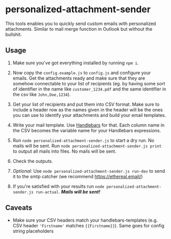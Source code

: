 # personalized-attachment-sender

This tools enables you to quickly send custom emails with personalized attachments. 
Similar to mail merge function in Outlook but without the bullshit.

## Usage
1. Make sure you've got everything installed by running `npm i`. 

2. Now copy the `config.example.js` to `config.js` and configure your emails. Get the attachments ready and 
make sure that they are somehow connectable to your list of recipients (eg. by having some sort of identifier 
in the name like `customer_1234.pdf` and the same identifier in the csv like `John,Doe,1234`).

3. Get your list of recipients and put them into CSV format. Make sure to include a header row as
the names given in the header will be the ones you can use to identify your attachments and
build your email templates.

4. Write your mail template. Use [Handlebars](https://handlebarsjs.com/) for that. Each column name in the CSV 
becomes the variable name for your Handlebars expressions.

5. Run `node personalized-attachment-sender.js` to start a dry run. No mails will be sent. 
Run `node personalized-attachment-sender.js print` to output all mails into files. No mails will be sent.

6. Check the outputs.

7. *Optional*: Use `node personalized-attachment-sender.js run-dev` to send it to the smtp catcher (we recommend https://ethereal.email/)

8. If you're satisfied with your results run `node personalized-attachment-sender.js run-actual`. ***Mails will be sent!***

## Caveats

- Make sure your CSV headers match your handlebars-templates (e.g. CSV header `'Firstname'` matches `{{Firstname}}`). 
Same goes for config string placeholders
